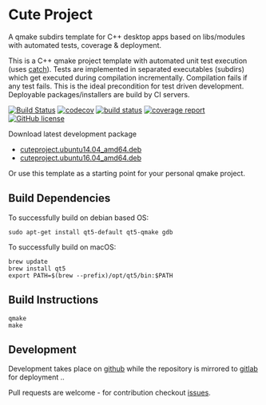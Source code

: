 # Cute Project

A qmake subdirs template for C++ desktop apps based on libs/modules with automated tests, coverage & deployment.

This is a C++ qmake project template with automated unit test execution (uses  [catch](https://github.com/philsquared/Catch)). Tests are implemented in separated executables (subdirs) which get executed during compilation incrementally. Compilation fails if any test fails. This is the ideal precondition for test driven development. Deployable packages/installers are build by CI servers.

[![Build Status](https://travis-ci.org/mxklb/cuteproject.svg?branch=master)](https://travis-ci.org/mxklb/cuteproject)
[![codecov](https://codecov.io/gh/mxklb/cuteproject/branch/master/graph/badge.svg)](https://codecov.io/gh/mxklb/cuteproject)
[![build status](https://gitlab.com/mxklb/cuteproject/badges/master/build.svg)](https://gitlab.com/mxklb/cuteproject/commits/master)
[![coverage report](https://gitlab.com/mxklb/cuteproject/badges/master/coverage.svg)](https://gitlab.com/mxklb/cuteproject/builds/artifacts/master/download?job=debug_tests)
[![GitHub license](https://img.shields.io/badge/MIT-license-blue.svg)](https://raw.githubusercontent.com/mxklb/cuteproject/master/LICENSE)

Download latest development package
-  [cuteproject.ubuntu14.04_amd64.deb](https://gitlab.com/mxklb/cuteproject/builds/artifacts/master/download?job=deploy_trusty)
-  [cuteproject.ubuntu16.04_amd64.deb](https://gitlab.com/mxklb/cuteproject/builds/artifacts/master/download?job=deploy_xenial)

Or use this template as a starting point for your personal qmake project.

## Build Dependencies
To successfully build on debian based OS:

    sudo apt-get install qt5-default qt5-qmake gdb

To successfully build on macOS:

    brew update
    brew install qt5
    export PATH=$(brew --prefix)/opt/qt5/bin:$PATH

## Build Instructions

    qmake
    make

## Development
Development takes place on [github](https://github.com/mxklb/cuteproject) while the repository is mirrored to [gitlab](https://gitlab.com/mxklb/cuteproject) for deployment ..

Pull requests are welcome - for contribution checkout [issues](https://github.com/mxklb/cuteproject/issues).
